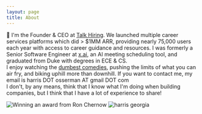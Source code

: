 ```yaml
---
layout: page
title: About
---
```


👋 I'm the Founder & CEO at <a href='https://www.talkhiring.com/' target='_blank'>Talk Hiring</a>.  We launched multiple career services platforms which did > $1MM ARR, providing nearly 75,000 users each year with access to career guidance and resources.
I was formerly a Senior Software Engineer at [x.ai](https://x.ai/), an AI meeting scheduling tool, and graduated from Duke with degrees in ECE & CS.<br>
I enjoy watching the [dumbest comedies](https://www.imdb.com/title/tt0109686/), pushing the limits of what you can air fry, and biking uphill more than downhill. 
If you want to contact me, my email is harris DOT osserman AT gmail DOT com<br>
I don't, by any means, think that I know what I'm doing when building companies, but I think that I have a lot of experience to share!

![Winning an award from Ron Chernow](https://images.bloggi.co/dc41dff1.JPG)
![harris georgia](https://images.bloggi.co/2d9fc0cd.jpeg)
